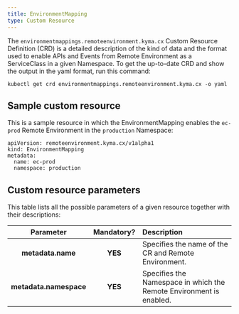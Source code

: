 ```yaml
---
title: EnvironmentMapping
type: Custom Resource
---
```


The `environmentmappings.remoteenvironment.kyma.cx` Custom Resource Definition (CRD) is a detailed description of the kind of data and the format used to enable APIs and Events from Remote Environment as a ServiceClass in a given Namespace. To get the up-to-date CRD and show the output in the yaml format, run this command:

```
kubectl get crd environmentmappings.remoteenvironment.kyma.cx -o yaml
```

## Sample custom resource

This is a sample resource in which the EnvironmentMapping enables the `ec-prod` Remote Environment in the `production` Namespace:

```
apiVersion: remoteenvironment.kyma.cx/v1alpha1
kind: EnvironmentMapping
metadata:
  name: ec-prod
  namespace: production
```

## Custom resource parameters

This table lists all the possible parameters of a given resource together with their descriptions:


| Parameter   |      Mandatory?      |  Description |
|:----------:|:-------------:|:------|
| **metadata.name** |    **YES**   | Specifies the name of the CR and Remote Environment. |
| **metadata.namespace** |    **YES**   | Specifies the Namespace in which the Remote Environment is enabled. |

